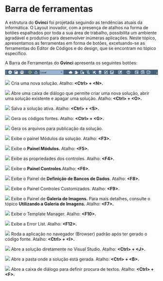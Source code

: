 # Barra de ferramentas

A estrutura do **Gvinci** foi projetada seguindo as tendências atuais da informática. O Layout inovador, com a presença de atalhos na forma de botões espalhados por toda a sua área de trabalho, possibilita um ambiente agradável e produtivo para desenvolver inúmeras aplicações. Neste tópico, apresentamos as ferramentas em forma de botões, excetuando-se as ferramentas do Editor de Códigos e do design, que se encontram no tópico específico.

A Barra de Ferramentas do **Gvinci** apresenta os seguintes botões:

![](../../../.gitbook/assets/image%20%2827%29.png)

![](http://www.gvinci.com.br/manual/ferr1gv5.png)        Cria uma nova solução. Atalho: **&lt;Ctrl&gt; + &lt;N&gt;.**

![](http://www.gvinci.com.br/manual/bferr19gv5.png)        Abre uma caixa de diálogo que permite criar uma nova solução, abrir uma solução existente e apagar uma solução. Atalho: **&lt;Ctrl&gt; + &lt;O&gt;.**

![](http://www.gvinci.com.br/manual/bferr2gv5.png)        Salva a solução ativa. Atalho: **&lt;Ctrl&gt; + &lt;S&gt;.**

![](http://www.gvinci.com.br/manual/bferr3gv5.png)        Gera os códigos fontes. Atalho: **&lt;Ctrl&gt; + &lt;G&gt;.**

![](http://www.gvinci.com.br/manual/bferr4gv5.png)        Gera os arquivos para publicação da solução.

![](http://www.gvinci.com.br/manual/bferr5gv5.png)        Exibe o painel Módulos da solução. Atalho: **&lt;F3&gt;.**

![](http://www.gvinci.com.br/manual/bferr6gv5.png)        Exibe o **Painel Módulos.**  Atalho: **&lt;F5&gt;.**

![](http://www.gvinci.com.br/manual/bferr7gv5.png)        Exibe as propriedades dos controles. Atalho: **&lt;F4&gt;.**

![](http://www.gvinci.com.br/manual/bferr8gv5.png)        Exibe o  **Painel Controles**.Atalho: **&lt;F6&gt;.**

![](http://www.gvinci.com.br/manual/bferr9gv5.png)        Exibe o Painel de **Definição de Bancos de Dados**. Atalho: **&lt;F8&gt;.**

![](http://www.gvinci.com.br/manual/bferr10gv5.png)        Exibe o Painel Controles Customizados. Atalho: **&lt;F9&gt;**.

![](http://www.gvinci.com.br/manual/bferr11gv5.png)        Exibe o Painel de **Galeria de Imagens.** Para mais detalhes, consulte o tópico **Utilizando a Galeria de Imagens.** Atalho: **&lt;F7&gt;.**

![](http://www.gvinci.com.br/manual/bferr12gv5.png)        Exibe o Template Manager. Atalho: **&lt;F10&gt;.**

![](http://www.gvinci.com.br/manual/bferr13gv5.png)        Exibe a Error List. Atalho: **&lt;F12&gt;.**

![](http://www.gvinci.com.br/manual/bferr14gv5.png)        Roda a aplicação no navegador \(Browser\) padrão  após ter gerado o código fonte. Atalho: **&lt;Ctrl&gt; + &lt;I&gt;.**

![](http://www.gvinci.com.br/manual/bferr16gv5.png)        Abre a solução diretamente no Visual Studio. Atalho: **&lt;Ctrl&gt; + &lt;J&gt;.**

![](http://www.gvinci.com.br/manual/bferr17gv5.png)        Abre a pasta onde a solução está gerada. Atalho: **&lt;Ctrl&gt; + &lt;B&gt;.**

![](http://www.gvinci.com.br/manual/bferr18gv5.png)        Abre a caixa de diálogo para definir procura de textos. Atalho: **&lt;Ctrl&gt; + &lt;F&gt;.**

